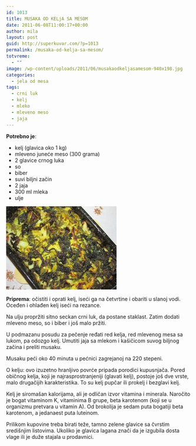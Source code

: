 ```yaml
---
id: 1013
title: MUSAKA OD KELjA SA MESOM
date: 2011-06-08T11:00:17+00:00
author: mila
layout: post
guid: http://superkuvar.com/?p=1013
permalink: /musaka-od-kelja-sa-mesom/
totvreme:
  - ""
image: /wp-content/uploads/2011/06/musakaodkeljasamesom-940x198.jpg
categories:
  - jela od mesa
tags:
  - crni luk
  - kelj
  - mleko
  - mleveno meso
  - jaja
---
```

**Potrebno je**:

  * kelj (glavica oko 1 kg)
  * mleveno juneće meso (300 grama)
  * 2 glavice crnog luka
  * so
  * biber
  * suvi biljni začin
  * 2 jaja
  * 300 ml mleka
  * ulje

[<img class="alignnone size-medium wp-image-9354" src="/wp-content/uploads/2011/06/musakaodkeljasamesom-300x225.jpg" alt="musakaodkeljasamesom" width="300" height="225" />](/wp-content/uploads/2011/06/musakaodkeljasamesom.jpg)

**Priprema**: očistiti i oprati kelj, iseći ga na četvrtine i obariti u slanoj vodi. Oceđen i ohlađen kelj iseći na rezance.

Na ulju propržiti sitno seckan crni luk, da postane staklast. Zatim dodati mleveno meso, so i biber i još malo pržiti.

U podmazanu posudu za pečenje ređati red kelja, red mlevenog mesa sa lukom, pa odozgo kelj. Umutiti jaja sa mlekom i kašičicom suvog biljnog začina i preliti musaku.

Musaku peći oko 40 minuta u pećnici zagrejanoj na 220 stepeni.

O kelju: ovo izuzetno hranljivo povrće pripada porodici kupusnjača. Pored običnog kelja, koji je najrasprostranjeniji (glavati kelj), postoje još dve vrste, malo drugačijih karakteristika. To su kelj pupčar ili prokelj i bezglavi kelj.

Kelj je siromašan kalorijama, ali je odličan izvor vitamina i minerala. Naročito je bogat vitaminom K, vitaminima B grupe, beta karotenom (koji se u organizmu pretvara u vitamin A). Od brokolija je sedam puta bogatiji beta karotenom, a jedanaest puta luteinom.

Prilikom kupovine treba birati teže, tamno zelene glavice sa čvrstim središnjim listovima. Ukoliko je glavica lagana znači da je izgubila dosta vlage ili je duže stajala u prodavnici.

&nbsp;